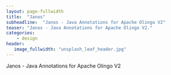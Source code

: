 ```yaml
---
layout: page-fullwidth
title:  "Janos"
subheadline:  "Janos - Java Annotations for Apache Olingo V2"
teaser: "Janos - Java Annotations for Apache Olingo V2."
categories:
    - design
header:
   image_fullwidth: "unsplash_leaf_header.jpg"
---
```



Janos - Java Annotations for Apache Olingo V2
